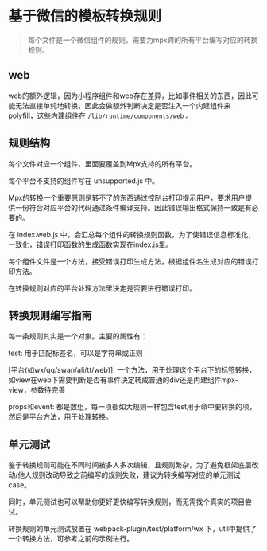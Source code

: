 # 基于微信的模板转换规则

> 每个文件是一个微信组件的规则。需要为mpx跨的所有平台编写对应的转换规则。

## web

web的额外逻辑，因为小程序组件和web存在差异，比如事件相关的东西，因此可能无法直接单纯地转换，因此会做额外判断决定是否注入一个内建组件来polyfill，这些内建组件在 `/lib/runtime/components/web` 。

## 规则结构

每个文件对应一个组件，里面要覆盖到Mpx支持的所有平台。

每个平台不支持的组件写在 unsupported.js 中。

Mpx的转换一个重要原则是转不了的东西通过控制台打印提示用户，要求用户提供一份符合对应平台的代码通过条件编译支持。因此错误输出格式保持一致是有必要的。

在 index.web.js 中，会汇总每个组件的转换规则函数，为了使错误信息标准化，一致化，错误打印函数的生成函数实现在index.js里。

每个组件文件是一个方法，接受错误打印生成方法，根据组件名生成对应的错误打印方法。

在转换规则对应的平台处理方法里决定是否要进行错误打印。

## 转换规则编写指南

每一条规则其实是一个对象。主要的属性有：

test: 用于匹配标签名，可以是字符串或正则

\[平台(如wx/qq/swan/ali/tt/web)]: 一个方法，用于处理这个平台下的标签转换，如view在web下需要判断是否有事件决定转成普通的div还是内建组件mpx-view，参数待完善

props和event: 都是数组，每一项都如大规则一样包含test用于命中要转换的项，然后是平台方法，用于处理转换。

## 单元测试

鉴于转换规则可能在不同时间被多人多次编辑，且规则繁杂，为了避免框架底层改动/他人规则改动导致之前编写的规则失败，建议为转换编写对应的单元测试case。

同时，单元测试也可以帮助你更好更快编写转换规则，而无需找个真实的项目尝试。

转换规则的单元测试放置在 webpack-plugin/test/platform/wx 下，util中提供了一个转换方法，可参考之前的示例进行。
